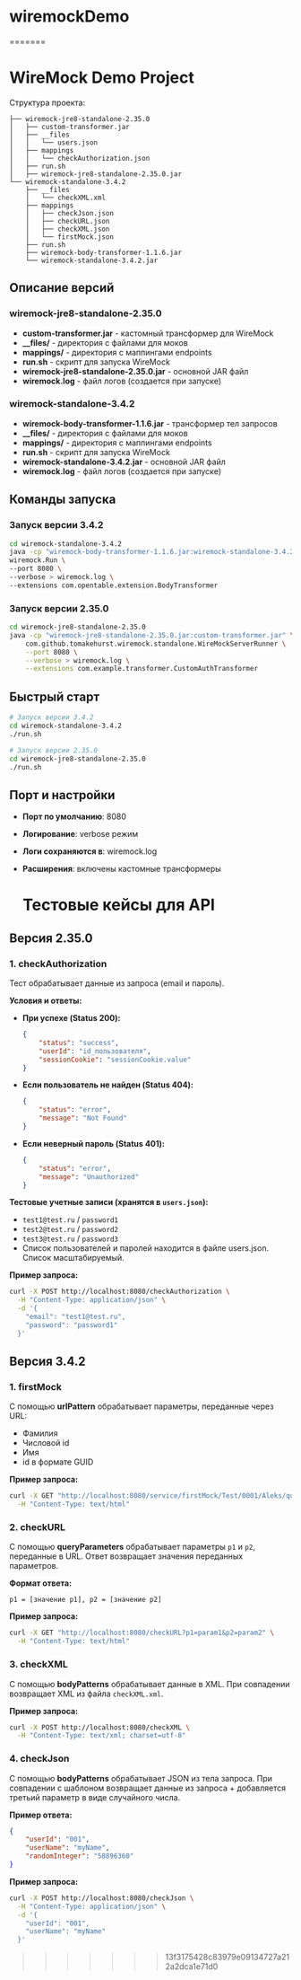 # wiremockDemo
=======
# WireMock Demo Project

Структура проекта:

```
├── wiremock-jre8-standalone-2.35.0
│   ├── custom-transformer.jar
│   ├── __files
│   │   └── users.json
│   ├── mappings
│   │   └── checkAuthorization.json
│   ├── run.sh
│   ├── wiremock-jre8-standalone-2.35.0.jar
└── wiremock-standalone-3.4.2
    ├── __files
    │   └── checkXML.xml
    ├── mappings
    │   ├── checkJson.json
    │   ├── checkURL.json
    │   ├── checkXML.json
    │   └── firstMock.json
    ├── run.sh
    ├── wiremock-body-transformer-1.1.6.jar
    └── wiremock-standalone-3.4.2.jar

```

## Описание версий

### wiremock-jre8-standalone-2.35.0
- **custom-transformer.jar** - кастомный трансформер для WireMock
- **__files/** - директория с файлами для моков
- **mappings/** - директория с маппингами endpoints
- **run.sh** - скрипт для запуска WireMock
- **wiremock-jre8-standalone-2.35.0.jar** - основной JAR файл
- **wiremock.log** - файл логов (создается при запуске)

### wiremock-standalone-3.4.2  
- **wiremock-body-transformer-1.1.6.jar** - трансформер тел запросов
- **__files/** - директория с файлами для моков
- **mappings/** - директория с маппингами endpoints
- **run.sh** - скрипт для запуска WireMock
- **wiremock-standalone-3.4.2.jar** - основной JAR файл
- **wiremock.log** - файл логов (создается при запуске)

## Команды запуска

### Запуск версии 3.4.2
```bash
cd wiremock-standalone-3.4.2
java -cp "wiremock-body-transformer-1.1.6.jar:wiremock-standalone-3.4.2.jar" \
wiremock.Run \
--port 8080 \
--verbose > wiremock.log \
--extensions com.opentable.extension.BodyTransformer
```

### Запуск версии 2.35.0
```bash
cd wiremock-jre8-standalone-2.35.0
java -cp "wiremock-jre8-standalone-2.35.0.jar:custom-transformer.jar" \
    com.github.tomakehurst.wiremock.standalone.WireMockServerRunner \
    --port 8080 \
    --verbose > wiremock.log \
    --extensions com.example.transformer.CustomAuthTransformer
```

## Быстрый старт

```bash
# Запуск версии 3.4.2
cd wiremock-standalone-3.4.2
./run.sh
```

```bash
# Запуск версии 2.35.0
cd wiremock-jre8-standalone-2.35.0
./run.sh
```

## Порт и настройки
- **Порт по умолчанию**: 8080
- **Логирование**: verbose режим
- **Логи сохраняются в**: wiremock.log
- **Расширения**: включены кастомные трансформеры

  # Тестовые кейсы для API

## Версия 2.35.0

### 1. checkAuthorization

Тест обрабатывает данные из запроса (email и пароль).

**Условия и ответы:**

-   **При успехе (Status 200):**
    ```json
    {
        "status": "success",
        "userId": "id_пользователя",
        "sessionCookie": "sessionCookie.value"
    }
    ```

-   **Если пользователь не найден (Status 404):**
    ```json
    {
        "status": "error",
        "message": "Not Found"
    }
    ```

-   **Если неверный пароль (Status 401):**
    ```json
    {
        "status": "error",
        "message": "Unauthorized"
    }
    ```

**Тестовые учетные записи (хранятся в `users.json`):**
-   `test1@test.ru` / `password1`
-   `test2@test.ru` / `password2`
-   `test3@test.ru` / `password3`
-   
  Список пользователей и паролей находится в файле users.json. Список масштабируемый.  

**Пример запроса:**
```bash
curl -X POST http://localhost:8080/checkAuthorization \
  -H "Content-Type: application/json" \
  -d '{
    "email": "test1@test.ru",
    "password": "password1"
  }'
```

## Версия 3.4.2

### 1. firstMock

С помощью **urlPattern** обрабатывает параметры, переданные через URL:
- Фамилия
- Числовой id
- Имя
- id в формате GUID

**Пример запроса:**
```bash
curl -X GET "http://localhost:8080/service/firstMock/Test/0001/Aleks/query?p1=b0d4ce5d-2757-4699-948c-cfa72ba94f86" \
  -H "Content-Type: text/html"
```

### 2. checkURL

С помощью **queryParameters** обрабатывает параметры `p1` и `p2`, переданные в URL. Ответ возвращает значения переданных параметров.

**Формат ответа:**
```
p1 = [значение p1], p2 = [значение p2]
```

**Пример запроса:**
```bash
curl -X GET "http://localhost:8080/checkURL?p1=param1&p2=param2" \
  -H "Content-Type: text/html"
```

### 3. checkXML

С помощью **bodyPatterns**  обрабатывает данные в XML. При совпадении возвращает XML из файла `checkXML.xml`.

**Пример запроса:**
```bash
curl -X POST http://localhost:8080/checkXML \
  -H "Content-Type: text/xml; charset=utf-8"
```

### 4. checkJson

С помощью **bodyPatterns** обрабатывает JSON из тела запроса. При совпадении с шаблоном возвращает данные из запроса + добавляется третьий параметр в виде случайного числа.

**Пример ответа:**
```json
{
    "userId": "001",
    "userName": "myName",
    "randomInteger": "58896360"
}
```

**Пример запроса:**
```bash
curl -X POST http://localhost:8080/checkJson \
  -H "Content-Type: application/json" \
  -d '{
    "userId": "001",
    "userName": "myName"
  }'
```

>>>>>>> 13f3175428c83979e09134727a212a2dca1e71d0
